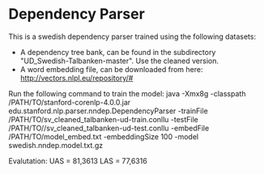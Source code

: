 # Dependency Parser

This is a swedish dependency parser trained using the following datasets:

- A dependency tree bank, can be found in the subdirectory "UD_Swedish-Talbanken-master". Use the cleaned version.
- A word embedding file, can be downloaded from here: http://vectors.nlpl.eu/repository/#
 
Run the following command to train the model:
java -Xmx8g -classpath /PATH/TO/stanford-corenlp-4.0.0.jar edu.stanford.nlp.parser.nndep.DependencyParser -trainFile /PATH/TO/sv_cleaned_talbanken-ud-train.conllu -testFile /PATH/TO//sv_cleaned_talbanken-ud-test.conllu -embedFile /PATH/TO/model_embed.txt -embeddingSize 100 -model swedish.nndep.model.txt.gz

Evalutation:
UAS = 81,3613
LAS = 77,6316
